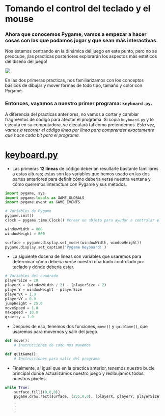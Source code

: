 # Tomando el control del teclado y el mouse
### Ahora que conocemos Pygame, vamos a empezar a hacer cosas con las que podamos jugar y que sean más interactivas. 

Nos estamos centrando en la dinámica del juego en este punto, pero no se preocupe, ¡las practicas posteriores explorarán los aspectos más estéticos del diseño del juego!

![](https://media.giphy.com/media/11y8mcRPyJ4aSk/giphy.gif)

En las dos primeras practicas, nos familiarizamos con los conceptos básicos de dibujar y mover formas de todo tipo, tamaño y color con Pygame. 

### Entonces, vayamos a nuestro primer programa: `keyboard.py`. 

A diferencia del practicas anteriores, no vamos a cortar y cambiar fragmentos de código para afectar el programa. Si copia `keyboard.py` y lo ejecuta en su computadora, se ejecutará tal como pretendemos. *Esta vez, vamos a recorrer el código línea por línea para comprender exactamente qué hace cada bit para el programa.*

# [keyboard.py](https://github.com/Ezzzzzzzzzzzzzz/Taller_PyG/blob/master/PracticasPyG/Practica3/keyboard.py)

- Las primeras **12 líneas** de código deberían resultarle bastante familiares a estas alturas; estas son las variables que hemos usado en las dos partes anteriores para definir cómo debería verse nuestra ventana y cómo queremos interactuar con Pygame y sus métodos.

```python
import pygame, sys
import pygame.locals as GAME_GLOBALS
import pygame.event as GAME_EVENTS

# Variables de Pygame
pygame.init()
clock = pygame.time.Clock() #crear un objeto para ayudar a controlar el tiempo

windowWidth = 800
windowHeight = 800

surface = pygame.display.set_mode((windowWidth, windowHeight))
pygame.display.set_caption('Pygame Keyboard!')
```

 - La siguiente docena de líneas son variables que usaremos para determinar cómo debería verse nuestro cuadrado controlado por teclado y dónde debería estar.

```python
# Variables del cuadrado
playerSize = 20
playerX = (windowWidth / 2) - (playerSize / 2)
playerY = windowHeight - playerSize
playerVX = 1.0
playerVY = 0.0
jumpHeight = 25.0
moveSpeed = 1.0
maxSpeed = 10.0
gravity = 1.0
```

 - Después de eso, tenemos dos funciones, `move()` y `quitGame()`, que usaremos para movernos y salir del juego. 
```python
def move():
	# Instrucciones de como nos movemos

def quitGame():
	# Instrucciones para salir del programa
```
 - Finalmente, al igual que en la practica anterior, tenemos nuestro bucle principal donde actualizamos nuestro juego y redibujamos todos nuestros píxeles.

```python
while True:
    surface.fill((0,0,0))
    pygame.draw.rect(surface, (255,0,0), (playerX, playerY, playerSize, playerSize))
    .
    .
    .
```



<!--stackedit_data:
eyJoaXN0b3J5IjpbLTI3MDUzMDI0OSwyMDg0NDU5MzAzLDE0Nj
cxMzA5NDQsODYwNDg5NzIwLC01NzU5Nzg0NDgsMTM3MTkzNDc2
OCwxNjU2OTg0NjgxLC0zMzU5NjIzNTIsLTExMzAyNjcxOTAsNj
gxNzE3MTAyLDE1NjcwOTQzNjAsNjMzNjg4OTcyLC05OTE4MDIw
MDEsMTYwNzE2NDUxOCwzMzAzOTU5MTcsLTEzODkxNjU2NiwtMT
UyMzc5MDMzNywtNTg4NTk2OTY1LDE2ODgxMzY4MjQsODM1NDM1
Njg2XX0=
-->
